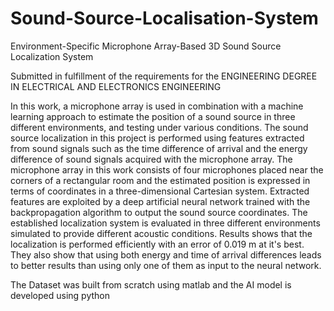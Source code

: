 # Sound-Source-Localisation-System

Environment-Specific Microphone Array-Based 3D Sound Source Localization System

Submitted in fulfillment of the requirements for the ENGINEERING DEGREE IN ELECTRICAL AND ELECTRONICS ENGINEERING 


In this work, a microphone array is used in combination with a machine learning approach to estimate the position of a sound source in three different
environments, and testing under various conditions. The sound source localization in this project is performed using features extracted from sound
signals such as the time difference of arrival and the energy difference of sound signals acquired with the microphone array. The microphone array in this
work consists of four microphones placed near the corners of a rectangular room and the estimated position is expressed in terms of coordinates in a
three-dimensional Cartesian system. Extracted features are exploited by a deep artificial neural network trained with the backpropagation algorithm to
output the sound source coordinates. The established localization system is evaluated in three different environments simulated to provide different acoustic conditions.
Results shows that the localization is performed efficiently with an error of 0.019 m at it's best. They also show that using both energy and time of arrival differences leads to better results than using only one of them as input to the neural network.

The Dataset was built from scratch using matlab and the AI model is developed using python
